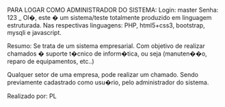 PARA LOGAR COMO ADMINISTRADOR DO SISTEMA: 
Login: master
Senha: 123
_
Ol�, este � um sistema/teste totalmente produzido em linguagem estruturada.
Nas respectivas linguagens: PHP, html5+css3, bootstrap, mysqli e javascript.

Resumo: Se trata de um sistema empresarial. Com objetivo de realizar chamados � suporte t�cnico de inform�tica, ou seja (manuten��o, reparo de equipamentos, etc..)

Qualquer setor de uma empresa, pode realizar um chamado. Sendo previamente cadastrado como usu�rio, pelo administrador do sistema.

Realizado por: PL